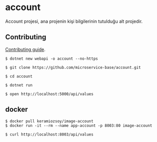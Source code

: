 # account


Account projesi, ana projenin kişi bilgilerinin tutulduğu alt projedir.

## Contributing

[Contributing guide](CONTRIBUTING.md).

```
$ dotnet new webapi -o account --no-https
```
```
$ git clone https://github.com/microservice-base/account.git

$ cd account 

$ dotnet run 

$ open http://localhost:5000/api/values
```

## docker 

```
$ docker pull keramiozsoy/image-account
$ docker run -it --rm --name app-account -p 8003:80 image-account

$ curl http://localhost:8003/api/values

```

